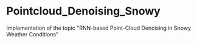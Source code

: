 # Pointcloud_Denoising_Snowy
Implementation of the topic "RNN-based Point-Cloud Denoising in Snowy Weather Conditions" 
